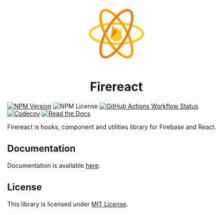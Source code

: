 <center><img src="assets/brand/logo.svg" width="128" /></center>

<center><h1>Firereact</h1></center>

[![NPM Version](https://img.shields.io/npm/v/firereact?style=flat-square&logo=npm&logoColor=white)][npm_link]
![NPM License](https://img.shields.io/npm/l/firereact?style=flat-square&logo=npm&logoColor=white)
[![GitHub Actions Workflow Status](https://img.shields.io/github/actions/workflow/status/erayerdin/firereact/check.yaml?branch=main&style=flat-square&logo=github&logoColor=white&label=check)][actions_link]
[![Codecov](https://img.shields.io/codecov/c/github/erayerdin/firereact?token=Nw2dQOJfbC&style=flat-square&logo=codecov&logoColor=white)][codecov_link]
[![Read the Docs](https://img.shields.io/readthedocs/firereact?style=flat-square&logo=readthedocs&logoColor=white)
][docs_link]

Firereact is hooks, component and utilities library for Firebase and React.

## Documentation

Documentation is available [here](https://firereact.erayerdin.com/).

## License

This library is licensed under [MIT License](https://www.tldrlegal.com/license/mit-license#w-tabs-0-data-w-pane-1).

[npm_link]: https://www.npmjs.com/package/firereact
[actions_link]: https://github.com/erayerdin/firereact/actions
[codecov_link]: https://app.codecov.io/gh/erayerdin/firereact
[docs_link]: http://firereact.erayerdin.com/